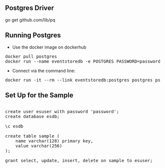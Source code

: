 ## Postgres Driver

go get github.com/lib/pq

## Running Postgres

* Use the docker image on dockerhub

<pre>
docker pull postgres
docker run --name eventstoredb -e POSTGRES_PASSWORD=password -p 5432:5432  postgres
</pre>

* Connect via the command line:

<pre>
docker run -it --rm --link eventstoredb:postgres postgres psql -h postgres -U postgres
</pre>

## Set Up for the Sample

<pre>

create user esuser with password 'password';
create database esdb;

\c esdb

create table sample (
    name varchar(128) primary key,
    value varchar(256)
);

grant select, update, insert, delete on sample to esuser;
</pre>

